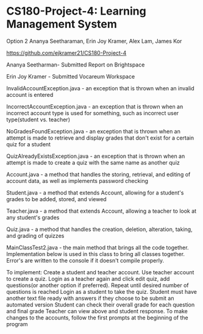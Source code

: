 # CS180-Project-4: Learning Management System
Option 2
Ananya Seetharaman, Erin Joy Kramer, Alex Lam, James Kor

https://github.com/ejkramer21/CS180-Project-4

Ananya Seetharman- Submitted Report on Brightspace

Erin Joy Kramer - Submitted Vocareum Workspace

InvalidAccountException.java - an exception that is thrown when an invalid account is entered

IncorrectAccountException.java - an exception that is thrown when an incorrect account type is used for something, such as incorrect user type(student vs. teacher)

NoGradesFoundException.java - an exception that is thrown when an attempt is made to retrieve and display grades that don't exist for a certain quiz for a student

QuizAlreadyExistsException.java - an exception that is thrown when an attempt is made to create a quiz with the same name as another quiz

Account.java - a method that handles the storing, retrieval, and editing of account data, as well as implements password checking

Student.java - a method that extends Account, allowing for a student's grades to be added, stored, and viewed

Teacher.java - a method that extends Account, allowing a teacher to look at any student's grades

Quiz.java - a method that handles the creation, deletion, alteration, taking, and grading of quizzes

MainClassTest2.java - the main method that brings all the code together.  Implementation below is used in this class to bring all classes together.  Error's are written to the console if it doesn't compile properly.

To implement:
Create a student and teacher account.
Use teacher account to create a quiz.
Login as a teacher again and click edit quiz, add questions(or another option if preferred).  Repeat until desired number of questions is reached
Login as a student to take the quiz.  Student must have another text file ready with answers if they choose to be submit an automated version
Student can check their overall grade for each question and final grade
Teacher can view above and student response.
To make changes to the accounts, follow the first prompts at the beginning of the program
